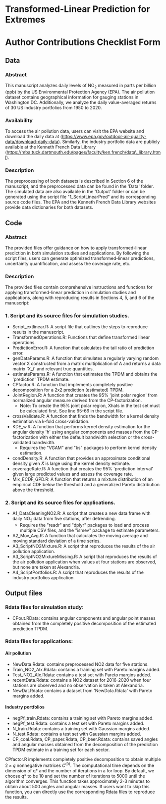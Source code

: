 # Transformed-Linear Prediction for Extremes

# Author Contributions Checklist Form

## Data

### Abstract
This manuscript analyzes daily levels of $\text{NO}_2$ measured in parts per billion (ppb) by the US Environmental Protection Agency (EPA).
The air pollution dataset contains geographical information for gauging stations in Washington DC.
Additionally, we analyze the daily value-averaged returns of 30 US industry portfolios from 1950 to 2020.

### Availability
To access the air pollution data, users can visit the EPA website and download the daily data at (https://www.epa.gov/outdoor-air-quality-data/download-daily-data). Similarly, the industry portfolio data are publicly available at the Kenneth French Data Library (https://mba.tuck.dartmouth.edu/pages/faculty/ken.french/data\_library.html).

### Description
The preprocessing of both datasets is described in Section 6 of the manuscript, and the preprocessed data can be found in the 'Data' folder. The simulated data are also available in the 'Output' folder or can be generated using the script file "1_ScriptLinearPred" and its corresponding source code files. The EPA and the Kenneth French Data Library websites provide data dictionaries for both datasets.

## Code

### Abstract
The provided files offer guidance on how to apply transformed-linear prediction in both simulation studies and applications. By following the script files, users can generate optimized transformed-linear predictions, uncertainty quantification, and assess the coverage rate, etc.

### Description
The provided files contain comprehensive instructions and functions for applying transformed-linear prediction in simulation studies and applications, along with reproducing results in Sections 4, 5, and 6 of the manuscript:

### 1. Script and its source files for simulation studies.

* Script_extlinear.R: A script file that outlines the steps to reproduce results in the manuscript.
* TransformedOperations.R: Functions that define transformed linear operations.
* PredictionError.R: A function that calculates the tail ratio of prediction error. 
* genDataParams.R: A function that simulates a regularly varying random vector X constructed from a matrix multiplication of A and returns a data matrix 'X_t' and relevant true quantities. 
* estimateParams.R: A function that estimates the TPDM and obtains the 'prediction' TPDM estimate.
* CPfactor.R: A function that implements completely positive decomposition for a 2x2 prediction (estimated) TPDM.
* JointRegion.R: A function that creates the 95% 'joint polar region' from normalized angular measure derived from the CP-factorization.
    * Note: To create the 95% joint polar region, Xhats in the test set must be calculated first. See line 65-66 in the script file.
* crossValidate.R: A function that finds the bandwidth for a kernel density estimation via k-fold cross-validation.
* KDE_w.R: A function that performs kernel density estimation for the angular density 'h' using angular components and masses from the CP-factorization with either the default bandwidth selection or the cross-validated bandwidth. 
    * Requires the "VGAM" and "ks" packages to perform kernel density estimation.
* condDensity.R: A function that provides an approximate conditional density given $\hat{X}$ is large using the kernel density estimate.
* coverageRate.R: A function that creates the 95% 'prediction interval' given large predicted values and assess the coverage rate.
* Mix_ECDF_GPD.R: A function that returns a mixture distribution of an empirical CDF below the threshold and a generalized Pareto distribution above the threshold.

### 2. Script and its source files for applications.
* A1_DataCleaningNO2.R: A script that creates a new data frame with daily $\text{NO}_2$ data from five stations, after detrending.
    * Requires the "readr" and "dplyr" packages to load and process multiple CSV files, and the "ismev" package to estimate parameters.
* A2_Mov_Avg.R: A function that calculates the moving average and moving standard deviation of a time series.
* A3_ScriptNO2Mixture.R: A script that reproduces the results of the air pollution application.
* A3_ScriptNO2MixtureMissing.R: A script that reproduces the results of the air pollution application when values at four stations are observed, but none are taken at Alexandria.
* A4_ScriptPortfolios.R: A script that reproduces the results of the industry portfolios application.

## Output files

### Rdata files for simulation study:

* CPout.RData: contains angular components and angular point masses obtained from the completely positive decomposition of the estimated prediction TPDM.

### Rdata files for applications:

####  Air pollution

* NewData.Rdata: contains preprocessed NO2 data for five stations.
* Train_NO2_Alx.Rdata: contains a training set with Pareto margins added.
* Test_NO2_Alx.Rdata: contains a test set with Pareto margins added.
* recentData.Rdata: contains a NO2 dataset for 2016-2020 when four stations are observed and no observation is taken at Alexandria.
* NewDat.Rdata: contains a dataset from 'NewData.Rdata' with Pareto margins added.

####  Industry portfolios

* negPf_train.Rdata: contains a training set with Pareto margins added.
* negPf_test.Rdata: contains a test set with Pareto margins added.
* N_train.Rdata: contains a training set with Gaussian margins added.
* N_test.Rdata: contains a test set with Gaussian margins added.
* CP_coal.Rdata, CP_paper.Rdata, CP_beer.Rdata: contains saved angles and angular masses obtained from the decomposition of the prediction TPDM estimate in a training set for each sector.

CPfactor.R implements completely positive decomposition to obtain multiple $2 \times q$ nonnegative matrices $C^{(0)}$. The computational time depends on the dimension of q* and the number of iterations in a for loop. By default, we choose q* to be 10 and set the number of iterations to 5000 until the algorithm converges. This function takes approximately 2-3 minutes to obtain about 500 angles and angular masses. If users want to skip this function, you can directly use the corresponding Rdata files to reproduce the results.




